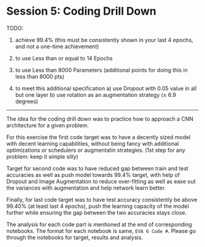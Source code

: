 # Session 5: Coding Drill Down

TODO:

1) achieve 99.4% (this must be consistently shown in your last 4 epochs, and not a one-time achievement)

2) to use Less than or equal to 14 Epochs

3) to use Less than 8000 Parameters (additional points for doing this in less than 8000 pts)

4) to meet this additional specification
    a) use Dropout with 0.05 value in all but one layer
    b) use rotation as an augmentation strategy (± 6.9 degrees)
    
-------------------------
   
The idea for the coding drill down was to practice how to approach a CNN architecture for a given problem.

For this exercise the first code target was to have a decently sized model with decent learning capabilities, without being fancy with additional optimizations or schedulers or augmentatin strategies. (1st step for any problem: keep it simple silly)

Target for second code was to have reduced gap between train and test accuracies as well as push model towards 99.4% target, with help of Dropout and Image Augmentation to reduce over-fitting as well as ease out the variances with augmentation and help network learn better.

Finally, for last code target was to have test accuracy consistently be above 99.40% (at least last 4 epochs), push the learning capacity of the model further while ensuring the gap between the two accuracies stays close.

The analysis for each code part is mentioned at the end of corresponding notebooks. The format for each notebook is same, `EVA 6 Code #`. Please go through the notebooks for target, results and analysis. 


